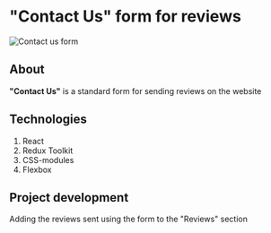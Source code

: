 # "Contact Us" form for reviews  
![Contact us form](https://github.com/jotunheir/clients-feedback-app/assets/124284407/37e38ea9-3c2c-4963-a936-e1637a07046a)  
  
## **About**  
**"Contact Us"** is a standard form for sending reviews on the website  
  
## **Technologies**  
1. React 
2. Redux Toolkit
3. CSS-modules
4. Flexbox
  
## **Project development**
Adding the reviews sent using the form to the "Reviews" section
